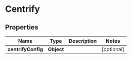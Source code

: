 # Centrify

## Properties
Name | Type | Description | Notes
------------ | ------------- | ------------- | -------------
**centrifyConfig** | **Object** |  |  [optional]
